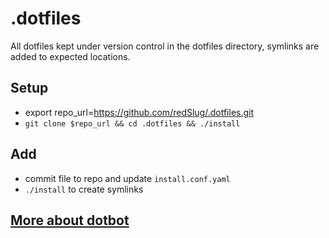 # .dotfiles

All dotfiles kept under version control in the dotfiles directory, symlinks are added to expected locations.

## Setup
- export repo_url=https://github.com/redSlug/.dotfiles.git
- `git clone $repo_url && cd .dotfiles && ./install`

## Add
- commit file to repo and update `install.conf.yaml`
- `./install` to create symlinks

## [More about dotbot](https://github.com/anishathalye/dotbot)